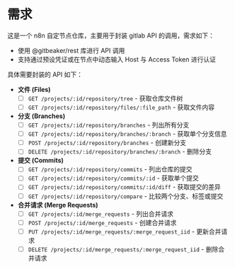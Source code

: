 # 需求

这是一个 n8n 自定节点仓库，主要用于封装 gitlab API 的调用，需求如下：

- 使用 @gitbeaker/rest 库进行 API 调用
- 支持通过预设凭证或在节点中动态输入 Host 与 Access Token 进行认证

具体需要封装的 API 如下：

- **文件 (Files)**
  - [ ] `GET /projects/:id/repository/tree` - 获取仓库文件树
  - [ ] `GET /projects/:id/repository/files/:file_path` - 获取文件内容

- **分支 (Branches)**
  - [ ] `GET /projects/:id/repository/branches` - 列出所有分支
  - [ ] `GET /projects/:id/repository/branches/:branch` - 获取单个分支信息
  - [ ] `POST /projects/:id/repository/branches` - 创建新分支
  - [ ] `DELETE /projects/:id/repository/branches/:branch` - 删除分支

- **提交 (Commits)**
  - [ ] `GET /projects/:id/repository/commits` - 列出仓库的提交
  - [ ] `GET /projects/:id/repository/commits/:id` - 获取单个提交
  - [ ] `GET /projects/:id/repository/commits/:id/diff` - 获取提交的差异
  - [ ] `GET /projects/:id/repository/compare` - 比较两个分支、标签或提交

- **合并请求 (Merge Requests)**
  - [ ] `GET /projects/:id/merge_requests` - 列出合并请求
  - [ ] `POST /projects/:id/merge_requests` - 创建合并请求
  - [ ] `PUT /projects/:id/merge_requests/:merge_request_iid` - 更新合并请求
  - [ ] `DELETE /projects/:id/merge_requests/:merge_request_iid` - 删除合并请求
